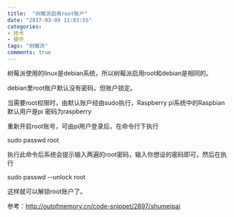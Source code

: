 ```yaml
---
title:  "树莓派启用root账户"
date: "2017-03-09 11:03:55"
categories: 
- 技术
- 硬件
tags: "树莓派"
comments: true
---
```


树莓派使用的linux是debian系统，所以树莓派启用root和debian是相同的。

debian里root账户默认没有密码，但账户锁定。

当需要root权限时，由默认账户经由sudo执行，Raspberry pi系统中的Raspbian默认用户是pi 密码为raspberry

<!-- more -->

重新开启root账号，可由pi用户登录后，在命令行下执行

  sudo passwd root

执行此命令后系统会提示输入两遍的root密码，输入你想设的密码即可，然后在执行

  sudo passwd --unlock root

这样就可以解锁root账户了。

参考：http://outofmemory.cn/code-snippet/2897/shumeipai
